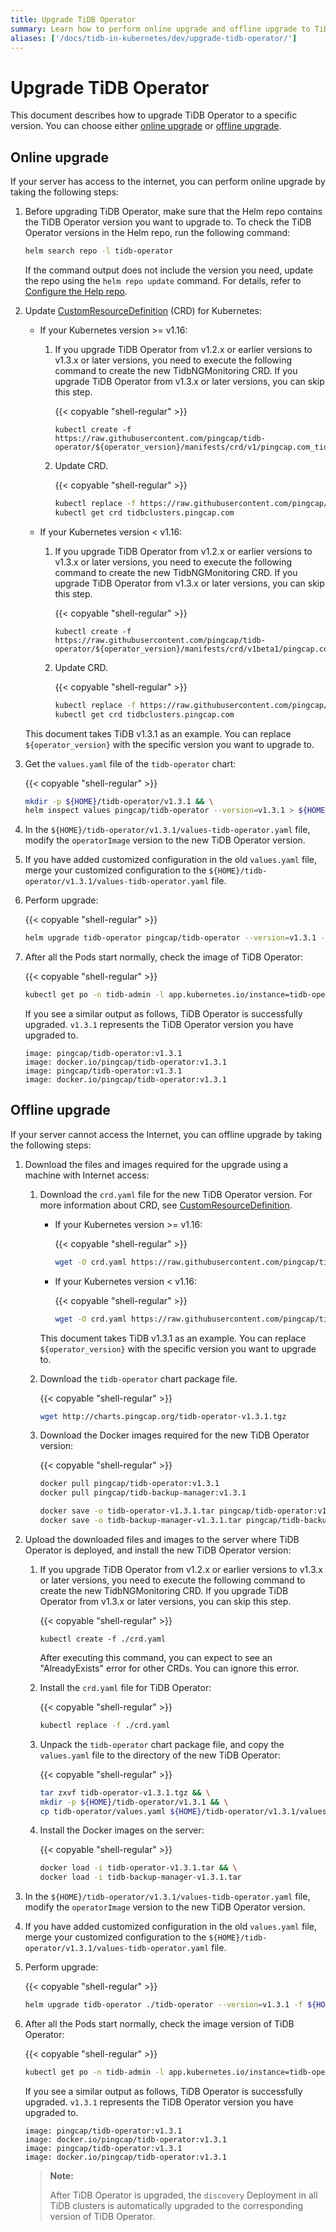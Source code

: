 ```yaml
---
title: Upgrade TiDB Operator
summary: Learn how to perform online upgrade and offline upgrade to TiDB Operator in the Kubernetes cluster.
aliases: ['/docs/tidb-in-kubernetes/dev/upgrade-tidb-operator/']
---
```


# Upgrade TiDB Operator

This document describes how to upgrade TiDB Operator to a specific version. You can choose either [online upgrade](#online-upgrade) or [offline upgrade](#offline-upgrade).

## Online upgrade

If your server has access to the internet, you can perform online upgrade by taking the following steps:

1. Before upgrading TiDB Operator, make sure that the Helm repo contains the TiDB Operator version you want to upgrade to. To check the TiDB Operator versions in the Helm repo, run the following command:

    ```bash
    helm search repo -l tidb-operator
    ```

    If the command output does not include the version you need, update the repo using the `helm repo update` command. For details, refer to [Configure the Help repo](tidb-toolkit.md#configure-the-helm-repo).

2. Update [CustomResourceDefinition](https://kubernetes.io/docs/tasks/access-kubernetes-api/custom-resources/custom-resource-definitions/) (CRD) for Kubernetes:

    * If your Kubernetes version >= v1.16:

        1. If you upgrade TiDB Operator from v1.2.x or earlier versions to v1.3.x or later versions, you need to execute the following command to create the new TidbNGMonitoring CRD. If you upgrade TiDB Operator from v1.3.x or later versions, you can skip this step.

            {{< copyable "shell-regular" >}}

            ```shell
            kubectl create -f https://raw.githubusercontent.com/pingcap/tidb-operator/${operator_version}/manifests/crd/v1/pingcap.com_tidbngmonitorings.yaml
            ```

        2. Update CRD.

            {{< copyable "shell-regular" >}}

            ```bash
            kubectl replace -f https://raw.githubusercontent.com/pingcap/tidb-operator/${operator_version}/manifests/crd.yaml && \
            kubectl get crd tidbclusters.pingcap.com
            ```

    * If your Kubernetes version < v1.16:

        1. If you upgrade TiDB Operator from v1.2.x or earlier versions to v1.3.x or later versions, you need to execute the following command to create the new TidbNGMonitoring CRD. If you upgrade TiDB Operator from v1.3.x or later versions, you can skip this step.

            {{< copyable "shell-regular" >}}

            ```shell
            kubectl create -f https://raw.githubusercontent.com/pingcap/tidb-operator/${operator_version}/manifests/crd/v1beta1/pingcap.com_tidbngmonitorings.yaml
            ```

        2. Update CRD.

            {{< copyable "shell-regular" >}}

            ```bash
            kubectl replace -f https://raw.githubusercontent.com/pingcap/tidb-operator/${operator_version}/manifests/crd_v1beta1.yaml && \
            kubectl get crd tidbclusters.pingcap.com
            ```

    This document takes TiDB v1.3.1 as an example. You can replace `${operator_version}` with the specific version you want to upgrade to.

3. Get the `values.yaml` file of the `tidb-operator` chart:

    {{< copyable "shell-regular" >}}

    ```bash
    mkdir -p ${HOME}/tidb-operator/v1.3.1 && \
    helm inspect values pingcap/tidb-operator --version=v1.3.1 > ${HOME}/tidb-operator/v1.3.1/values-tidb-operator.yaml
    ```

4. In the `${HOME}/tidb-operator/v1.3.1/values-tidb-operator.yaml` file, modify the `operatorImage` version to the new TiDB Operator version.

5. If you have added customized configuration in the old `values.yaml` file, merge your customized configuration to the `${HOME}/tidb-operator/v1.3.1/values-tidb-operator.yaml` file.

6. Perform upgrade:

    {{< copyable "shell-regular" >}}

    ```bash
    helm upgrade tidb-operator pingcap/tidb-operator --version=v1.3.1 -f ${HOME}/tidb-operator/v1.3.1/values-tidb-operator.yaml
    ```

7. After all the Pods start normally, check the image of TiDB Operator:

    {{< copyable "shell-regular" >}}

    ```bash
    kubectl get po -n tidb-admin -l app.kubernetes.io/instance=tidb-operator -o yaml | grep 'image:.*operator:'
    ```

    If you see a similar output as follows, TiDB Operator is successfully upgraded. `v1.3.1` represents the TiDB Operator version you have upgraded to.

    ```
    image: pingcap/tidb-operator:v1.3.1
    image: docker.io/pingcap/tidb-operator:v1.3.1
    image: pingcap/tidb-operator:v1.3.1
    image: docker.io/pingcap/tidb-operator:v1.3.1
    ```

## Offline upgrade

If your server cannot access the Internet, you can offline upgrade by taking the following steps:

1. Download the files and images required for the upgrade using a machine with Internet access:

    1. Download the `crd.yaml` file for the new TiDB Operator version. For more information about CRD, see [CustomResourceDefinition](https://kubernetes.io/docs/tasks/access-kubernetes-api/custom-resources/custom-resource-definitions/).

        * If your Kubernetes version >= v1.16:

            {{< copyable "shell-regular" >}}

            ```bash
            wget -O crd.yaml https://raw.githubusercontent.com/pingcap/tidb-operator/${operator_version}/manifests/crd.yaml
            ```

        * If your Kubernetes version < v1.16:

            {{< copyable "shell-regular" >}}

            ```bash
            wget -O crd.yaml https://raw.githubusercontent.com/pingcap/tidb-operator/${operator_version}/manifests/crd_v1beta1.yaml
            ```

        This document takes TiDB v1.3.1 as an example. You can replace `${operator_version}` with the specific version you want to upgrade to.

    2. Download the `tidb-operator` chart package file.

        {{< copyable "shell-regular" >}}

        ```bash
        wget http://charts.pingcap.org/tidb-operator-v1.3.1.tgz
        ```

    3. Download the Docker images required for the new TiDB Operator version:

        {{< copyable "shell-regular" >}}

        ```bash
        docker pull pingcap/tidb-operator:v1.3.1
        docker pull pingcap/tidb-backup-manager:v1.3.1

        docker save -o tidb-operator-v1.3.1.tar pingcap/tidb-operator:v1.3.1
        docker save -o tidb-backup-manager-v1.3.1.tar pingcap/tidb-backup-manager:v1.3.1
        ```

2. Upload the downloaded files and images to the server where TiDB Operator is deployed, and install the new TiDB Operator version:

    1. If you upgrade TiDB Operator from v1.2.x or earlier versions to v1.3.x or later versions, you need to execute the following command to create the new TidbNGMonitoring CRD. If you upgrade TiDB Operator from v1.3.x or later versions, you can skip this step.

        {{< copyable "shell-regular" >}}

        ```shell
        kubectl create -f ./crd.yaml
        ```

        After executing this command, you can expect to see an "AlreadyExists" error for other CRDs. You can ignore this error.

    2. Install the `crd.yaml` file for TiDB Operator:

        {{< copyable "shell-regular" >}}

        ```bash
        kubectl replace -f ./crd.yaml
        ```

    3. Unpack the `tidb-operator` chart package file, and copy the `values.yaml` file to the directory of the new TiDB Operator:

        {{< copyable "shell-regular" >}}

        ```bash
        tar zxvf tidb-operator-v1.3.1.tgz && \
        mkdir -p ${HOME}/tidb-operator/v1.3.1 && \
        cp tidb-operator/values.yaml ${HOME}/tidb-operator/v1.3.1/values-tidb-operator.yaml
        ```

    4. Install the Docker images on the server:

        {{< copyable "shell-regular" >}}

        ```bash
        docker load -i tidb-operator-v1.3.1.tar && \
        docker load -i tidb-backup-manager-v1.3.1.tar
        ```

3. In the `${HOME}/tidb-operator/v1.3.1/values-tidb-operator.yaml` file, modify the `operatorImage` version to the new TiDB Operator version.

4. If you have added customized configuration in the old `values.yaml` file, merge your customized configuration to the `${HOME}/tidb-operator/v1.3.1/values-tidb-operator.yaml` file.

5. Perform upgrade:

    {{< copyable "shell-regular" >}}

    ```bash
    helm upgrade tidb-operator ./tidb-operator --version=v1.3.1 -f ${HOME}/tidb-operator/v1.3.1/values-tidb-operator.yaml
    ```

6. After all the Pods start normally, check the image version of TiDB Operator:

    {{< copyable "shell-regular" >}}

    ```bash
    kubectl get po -n tidb-admin -l app.kubernetes.io/instance=tidb-operator -o yaml | grep 'image:.*operator:'
    ```

    If you see a similar output as follows, TiDB Operator is successfully upgraded. `v1.3.1` represents the TiDB Operator version you have upgraded to.

    ```
    image: pingcap/tidb-operator:v1.3.1
    image: docker.io/pingcap/tidb-operator:v1.3.1
    image: pingcap/tidb-operator:v1.3.1
    image: docker.io/pingcap/tidb-operator:v1.3.1
    ```

    > **Note:**
    >
    > After TiDB Operator is upgraded, the `discovery` Deployment in all TiDB clusters is automatically upgraded to the corresponding version of TiDB Operator.
